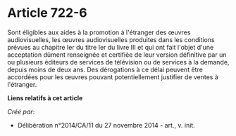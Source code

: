 # Article 722-6

Sont éligibles aux aides à la promotion à l'étranger des œuvres audiovisuelles, les œuvres audiovisuelles produites dans les
conditions prévues au chapitre Ier du titre Ier du livre III et qui ont fait l'objet d'une acceptation dûment renseignée et
certifiée de leur version définitive par un ou plusieurs éditeurs de services de télévision ou de services à la demande,
depuis moins de deux ans. Des dérogations à ce délai peuvent être accordées pour les œuvres pouvant potentiellement justifier
de ventes à l'étranger.

**Liens relatifs à cet article**

_Créé par_:

  - Délibération n°2014/CA/11 du 27 novembre 2014 - art., v. init.
